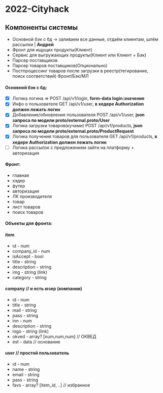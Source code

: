 # 2022-Cityhack

## Компоненты системы

* Основной бэк с бд -> заливаем все данные, отдаём клиентам, шлём рассылки | **Андрей**
* Фронт для ищущих продукты(Клиент)
* Сервис для выгружающих продукты(Клиент или Клиент + Бэк)
* Парсер поставщиков
* Парсер товаров поставщиков(Опционально)
* Постпроцессинг товаров после загрузки в реестр(тегирование, поиск соответствий) Фронт/Бэк/МЛ


#### Основной бэк с бд:
- [x] Логика логина => POST /api/v1/login, **form-data login:значение**
- [x] Инфо о пользователе GET /api/v1/user, **в хедере Authorization должен лежать логин**
- [x] Добавление/обновление пользователя POST /api/v1/user, **json запроса по модели proto/external.proto/User**
- [x] Логика загрузки товаров(кучами) POST /api/v1/products, **json запроса по модели proto/external.proto/ProductRequest**
- [x] Логика получения товаров для пользователя GET /api/v1/products,  **в хедере Authorization должен лежать логин**
- [ ] Логика рассылок с предложением зайти на платформу + авторизация

#### Фронт:
* главная
* хэдер
* футер
* авторизация
* ЛК производителя
* товар
* лист товаров
* поиск товаров

#### Объекты для фронта:

#### item
* id - num
* company_id - num
* isAccept - bool
* title - string
* description - string
* img - string (link)
* category - string

#### company // и есть юзер (компании)
* id - num
* title - string
* mail - string
* pass - string
* inn - num
* description - string
* logo - string (link)
* okved - array? [num,num,num] // ОКВЕД
* est - data // основание

#### user // простой пользователь
* id - num
* name - string
* email - string
* pass - string
* favs - array? [item_id, ..] // избранное
